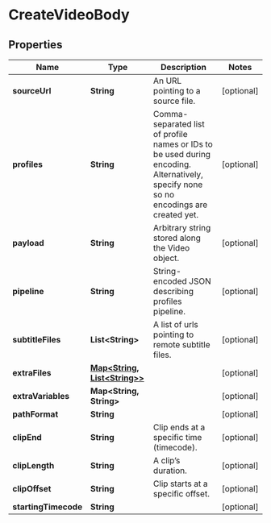 
# CreateVideoBody

## Properties
Name | Type | Description | Notes
------------ | ------------- | ------------- | -------------
**sourceUrl** | **String** | An URL pointing to a source file. |  [optional]
**profiles** | **String** | Comma-separated list of profile names or IDs to be used during encoding. Alternatively, specify none so no encodings are created yet. |  [optional]
**payload** | **String** | Arbitrary string stored along the Video object. |  [optional]
**pipeline** | **String** | String-encoded JSON describing profiles pipeline. |  [optional]
**subtitleFiles** | **List&lt;String&gt;** | A list of urls pointing to remote subtitle files. |  [optional]
**extraFiles** | [**Map&lt;String, List&lt;String&gt;&gt;**](List.md) |  |  [optional]
**extraVariables** | **Map&lt;String, String&gt;** |  |  [optional]
**pathFormat** | **String** |  |  [optional]
**clipEnd** | **String** | Clip ends at a specific time (timecode). |  [optional]
**clipLength** | **String** | A clip’s duration. |  [optional]
**clipOffset** | **String** | Clip starts at a specific offset. |  [optional]
**startingTimecode** | **String** |  |  [optional]



